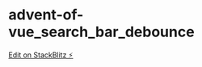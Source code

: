 # advent-of-vue_search_bar_debounce

[Edit on StackBlitz ⚡️](https://stackblitz.com/edit/vue3-vite-starter-81padx)
